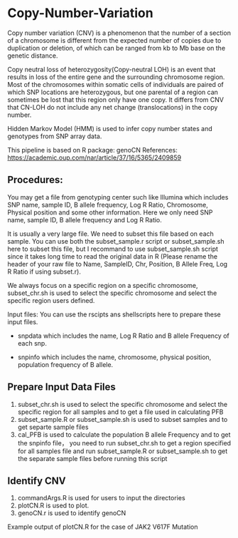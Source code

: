 # Copy-Number-Variation

Copy number variation (CNV) is a phenomenon that the number of a section of a chromosome is different from the expected number of copies due
to duplication or deletion, of which can be ranged from kb to Mb base on the genetic distance. 

Copy neutral loss of heterozygosity(Copy-neutral LOH) is an event that results in loss of the entire gene and the surrounding chromosome
region. Most of the chromosomes within somatic cells of individuals are paired of which SNP locations are heterozygous, but one parental
of a region can sometimes be lost that this region only have one copy. It differs from CNV that CN-LOH do not include any net change
(translocations) in the copy number. 

Hidden Markov Model (HMM) is used to infer copy number states and genotypes from SNP array data. 

This pipeline is based on R package: genoCN
References: https://academic.oup.com/nar/article/37/16/5365/2409859

## Procedures:

You may get a file from genotyping center such like Illumina which includes SNP name, sample ID, B allele frequency, Log R Ratio, Chromosome, Physical position and some other information. Here we only need SNP name, sample ID, B allele frequency and Log R Ratio. 

It is usually a very large file. We need to subset this file based on each sample. You can use both the subset_sample.r script or subset_sample.sh here to subset this file, but I recommand to use subset_sample.sh script since it takes long time to read the original data in R (Please rename the header of your raw file to Name, SampleID, Chr, Position, B Allele Freq, Log R Ratio if using subset.r). 

We always focus on a specific region on a specific chromosome, subset_chr.sh is used to select the specific chromosome and select the specific region users defined.

Input files: You can use the rscipts ans shellscripts here to prepare these input files.

* snpdata which includes the name, Log R Ratio and B allele Frequency of each snp.

* snpinfo which includes the name, chromosome, physical position, population frequency of B allele.

## Prepare Input Data Files

1. subset_chr.sh is used to select the specific chromosome and select the specific region for all samples and to get a file used in calculating PFB
2. subset_sample.R or subset_sample.sh is used to subset samples and to get separte sample files
3. cal_PFB is used to calculate the population B allele Frequency and to get the snpinfo file， you need to run subset_chr.sh to get a region specified for all samples file and run subset_sample.R or subset_sample.sh to get the separate sample files before running this script

## Identify CNV

1. commandArgs.R is used for users to input the directories
2. plotCN.R is used to plot.
3. genoCN.r is used to identify genoCN

Example output of plotCN.R for the case of JAK2 V617F Mutation




